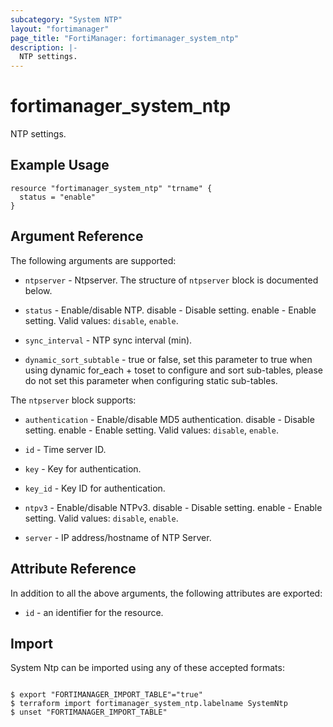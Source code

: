```yaml
---
subcategory: "System NTP"
layout: "fortimanager"
page_title: "FortiManager: fortimanager_system_ntp"
description: |-
  NTP settings.
---
```


# fortimanager_system_ntp
NTP settings.

## Example Usage

```hcl
resource "fortimanager_system_ntp" "trname" {
  status = "enable"
}
```

## Argument Reference


The following arguments are supported:


* `ntpserver` - Ntpserver. The structure of `ntpserver` block is documented below.
* `status` - Enable/disable NTP. disable - Disable setting. enable - Enable setting. Valid values: `disable`, `enable`.

* `sync_interval` - NTP sync interval (min).
* `dynamic_sort_subtable` - true or false, set this parameter to true when using dynamic for_each + toset to configure and sort sub-tables, please do not set this parameter when configuring static sub-tables.

The `ntpserver` block supports:

* `authentication` - Enable/disable MD5 authentication. disable - Disable setting. enable - Enable setting. Valid values: `disable`, `enable`.

* `id` - Time server ID.
* `key` - Key for authentication.
* `key_id` - Key ID for authentication.
* `ntpv3` - Enable/disable NTPv3. disable - Disable setting. enable - Enable setting. Valid values: `disable`, `enable`.

* `server` - IP address/hostname of NTP Server.


## Attribute Reference

In addition to all the above arguments, the following attributes are exported:
* `id` - an identifier for the resource.

## Import

System Ntp can be imported using any of these accepted formats:
```

$ export "FORTIMANAGER_IMPORT_TABLE"="true"
$ terraform import fortimanager_system_ntp.labelname SystemNtp
$ unset "FORTIMANAGER_IMPORT_TABLE"
```

